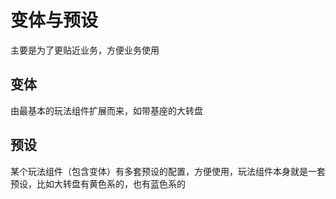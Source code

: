 # 变体与预设

主要是为了更贴近业务，方便业务使用

## 变体

由最基本的玩法组件扩展而来，如带基座的大转盘

## 预设

某个玩法组件（包含变体）有多套预设的配置，方便使用，玩法组件本身就是一套预设，比如大转盘有黄色系的，也有蓝色系的